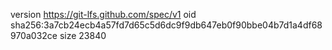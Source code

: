 version https://git-lfs.github.com/spec/v1
oid sha256:3a7cb24ecb4a57fd7d65c5d6dc9f9db647eb0f90bbe04b7d1a4df68970a032ce
size 23840
